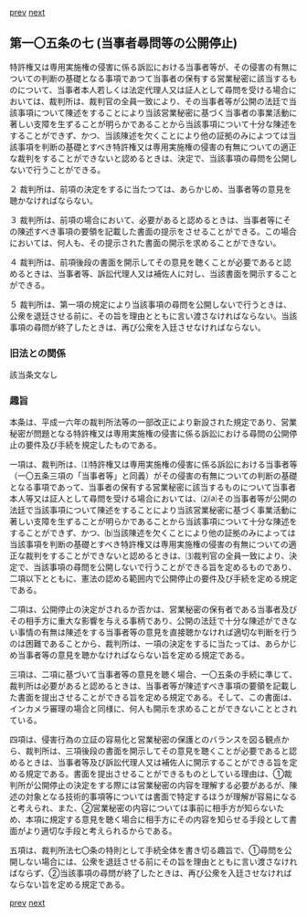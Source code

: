 [prev](/specific/markdowns/特許法/153_Mp-Ch_4-Se_2-At_105_6.md)
[next](/specific/markdowns/特許法/155_Mp-Ch_4-Se_2-At_106.md)
## 第一〇五条の七 (当事者尋問等の公開停止)
特許権又は専用実施権の侵害に係る訴訟における当事者等が、その侵害の有無についての判断の基礎となる事項であつて当事者の保有する営業秘密に該当するものについて、当事者本人若しくは法定代理人又は証人として尋問を受ける場合においては、裁判所は、裁判官の全員一致により、その当事者等が公開の法廷で当該事項について陳述をすることにより当該営業秘密に基づく当事者の事業活動に著しい支障を生ずることが明らかであることから当該事項について十分な陳述をすることができず、かつ、当該陳述を欠くことにより他の証拠のみによつては当該事項を判断の基礎とすべき特許権又は専用実施権の侵害の有無についての適正な裁判をすることができないと認めるときは、決定で、当該事項の尋問を公開しないで行うことができる。

２ 裁判所は、前項の決定をするに当たつては、あらかじめ、当事者等の意見を聴かなければならない。

３ 裁判所は、前項の場合において、必要があると認めるときは、当事者等にその陳述すべき事項の要領を記載した書面の提示をさせることができる。この場合においては、何人も、その提示された書面の開示を求めることができない。

４ 裁判所は、前項後段の書面を開示してその意見を聴くことが必要であると認めるときは、当事者等、訴訟代理人又は補佐人に対し、当該書面を開示することができる。

５ 裁判所は、第一項の規定により当該事項の尋問を公開しないで行うときは、公衆を退廷させる前に、その旨を理由とともに言い渡さなければならない。当該事項の尋問が終了したときは、再び公衆を入廷させなければならない。


### 旧法との関係
該当条文なし

### 趣旨
本条は、平成一六年の裁判所法等の一部改正により新設された規定であり、営業秘密が問題となる特許権又は専用実施権の侵害に係る訴訟における尋問の公開停止の要件及び手続を規定したものである。

一項は、裁判所は、⑴特許権又は専用実施権の侵害に係る訴訟における当事者等（一〇五条三項の「当事者等」と同義）がその侵害の有無についての判断の基礎となる事項であって、当事者の保有する営業秘密に該当するものについて当事者本人等又は証人として尋問を受ける場合においては、⑵⒜その当事者等が公開の法廷で当該事項について陳述をすることにより当該営業秘密に基づく事業活動に著しい支障を生ずることが明らかであることから当該事項について十分な陳述をすることができず、かつ、⒝当該陳述を欠くことにより他の証拠のみによっては当該事項を判断の基礎とすべき特許権又は専用実施権の侵害の有無についての適正な裁判をすることができないと認めるときは、⑶裁判官の全員一致により、決定で、当該事項の尋問を公開しないで行うことができる旨を定めるものであり、二項以下とともに、憲法の認める範囲内で公開停止の要件及び手続を定める規定である。

二項は、公開停止の決定がされるか否かは、営業秘密の保有者である当事者及びその相手方に重大な影響を与える事柄であり、公開の法廷で十分な陳述ができない事情の有無は陳述をする当事者等の意見を直接聴かなければ適切な判断を行うのは困難であることから、裁判所は、一項の決定をするに当たっては、あらかじめ当事者等の意見を聴かなければならない旨を定める規定である。

三項は、二項に基づいて当事者等の意見を聴く場合、一〇五条の手続に準じて、裁判所は必要があると認めるときは、当事者等が陳述すべき事項の要領を記載した書面を提出させることができる旨を定める規定である。そして、この書面は、インカメラ審理の場合と同様に、何人も開示を求めることができないこととされている。

四項は、侵害行為の立証の容易化と営業秘密の保護とのバランスを図る観点から、裁判所は、三項後段の書面を開示してその意見を聴くことが必要であると認めるときは、当事者等及び訴訟代理人又は補佐人に開示することができる旨を定める規定である。書面を提出させることができるものとしている理由は、①裁判所が公開停止の決定をする際には営業秘密の内容を理解する必要があるが、陳述の対象となる技術的事項等については書面で特定するほうが理解が容易になると考えられ、また、②営業秘密の内容については事前に相手方が知らないため、本項に規定する意見を聴く場合に相手方にその内容を知らせる手段として書面がより適切な手段と考えられるからである。

五項は、裁判所法七〇条の特則として手続全体を書き切る趣旨で、①尋問を公開しない場合には、公衆を退廷させる前にその旨を理由とともに言い渡さなければならず、②当該事項の尋問が終了したときは、再び公衆を入廷させなければならない旨を定める規定である。


[prev](/specific/markdowns/特許法/153_Mp-Ch_4-Se_2-At_105_6.md)
[next](/specific/markdowns/特許法/155_Mp-Ch_4-Se_2-At_106.md)
